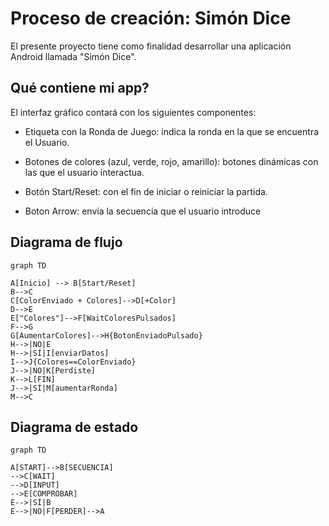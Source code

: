 # Proceso de creación: Simón Dice

El presente proyecto tiene como finalidad desarrollar una aplicación Android llamada "Simón Dice".

## Qué contiene mi app?

El interfaz gráfico contará con los siguientes componentes:

- Etiqueta con la Ronda de Juego: indica la ronda en la que se encuentra el Usuario.

- Botones de colores (azul, verde, rojo, amarillo): botones dinámicas con las que el usuario interactua.

- Botón Start/Reset: con el fin de iniciar o reiniciar la partida.

- Boton Arrow: envía la secuencia que el usuario introduce

## Diagrama de flujo

```mermaid
graph TD

A[Inicio] --> B[Start/Reset]
B-->C
C[ColorEnviado + Colores]-->D[+Color]
D-->E
E["Colores"]-->F[WaitColoresPulsados]
F-->G
G[AumentarColores]-->H{BotonEnviadoPulsado}
H-->|NO|E
H-->|SÍ|I[enviarDatos]
I-->J{Colores==ColorEnviado}
J-->|NO|K[Perdiste]
K-->L[FIN]
J-->|SÍ|M[aumentarRonda]
M-->C
```

## Diagrama de estado

```mermaid
graph TD

A[START]-->B[SECUENCIA]
-->C[WAIT]
-->D[INPUT]
-->E[COMPROBAR]
E-->|SÍ|B
E-->|NO|F[PERDER]-->A
```